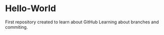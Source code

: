# Hello-World
First repository created to learn about GitHub
Learning about branches and commiting.
